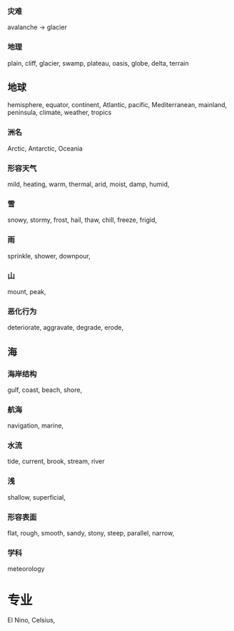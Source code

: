 ### 灾难
avalanche -> glacier
### 地理
plain, cliff, glacier, swamp, plateau, oasis, globe, delta, terrain
## 地球
hemisphere, equator, continent, Atlantic, pacific, Mediterranean, mainland, peninsula, climate, weather, tropics
### 洲名
Arctic, Antarctic, Oceania
### 形容天气
mild, heating, warm, thermal, arid, moist, damp, humid,
### 雪
snowy, stormy, frost, hail, thaw, chill, freeze, frigid,
### 雨
sprinkle, shower, downpour,
### 山
mount, peak, 
### 恶化行为
deteriorate, aggravate, degrade, erode,
## 海
### 海岸结构
gulf, coast, beach, shore,
### 航海
navigation, marine,
### 水流
tide, current, brook, stream, river
### 浅
shallow, superficial,
### 形容表面
flat, rough, smooth, sandy, stony, steep, parallel, narrow,
### 学科
meteorology
# 专业
El Nino, Celsius,